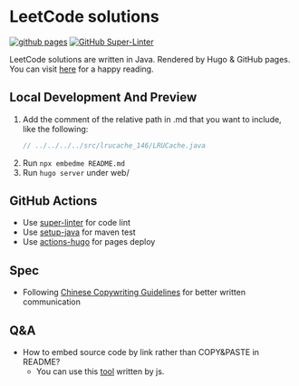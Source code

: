 # LeetCode solutions

[![github pages](https://github.com/NoSugarCoffee/leetcode/actions/workflows/gh-pages.yml/badge.svg)](https://github.com/NoSugarCoffee/leetcode/actions/workflows/gh-pages.yml)
[![GitHub Super-Linter](https://github.com/NoSugarCoffee/leetcode/actions/workflows/linter-and-test.yml/badge.svg)](https://github.com/marketplace/actions/super-linter)


LeetCode solutions are written in Java. Rendered by Hugo & GitHub pages. You can
visit [here](https://nosugarcoffee.github.io/leetcode) for a happy reading.

## Local Development And Preview

1. Add the comment of the relative path in .md that you want to include, like the following:
    ```java
    // ../../../../src/lrucache_146/LRUCache.java
    ```
2. Run `npx embedme README.md`
3. Run `hugo server` under web/

## GitHub Actions

- Use [super-linter](https://github.com/github/super-linter) for code lint
- Use [setup-java](https://docs.github.com/en/actions/guides/building-and-testing-java-with-maven) for maven test
- Use [actions-hugo](https://github.com/peaceiris/actions-hugo) for pages deploy

## Spec

- Following [Chinese Copywriting Guidelines](https://github.com/sparanoid/chinese-copywriting-guidelines) for better written communication

## Q&A

- How to embed source code by link rather than COPY&PASTE in README?
  - You can use this [tool](https://github.com/zakhenry/embedme) written by js.
